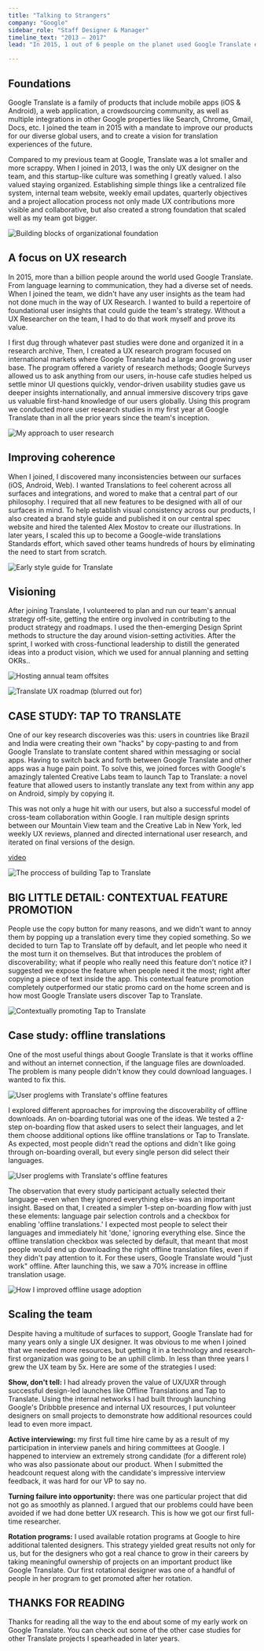 ```yaml
---
title: "Talking to Strangers"
company: "Google"
sidebar_role: "Staff Designer & Manager"
timeline_text: "2013 — 2017"
lead: "In 2015, 1 out of 6 people on the planet used Google Translate every month. My family and friends often asked me about what I did. I wrote this case study for them. It covers some of my early experiences in leading UX and managing people for Google Translate"

---
```


## Foundations

Google Translate is a family of products that include mobile apps (iOS & Android), a web application, a crowdsourcing community, as well as multiple integrations in other Google properties like Search, Chrome, Gmail, Docs, etc. I joined the team in 2015 with a mandate to improve our products for our diverse global users, and to create a  vision for translation experiences of the future.

Compared to my previous team at Google, Translate was a lot smaller and more scrappy. When I joined in 2013, I was the only UX designer on the team, and this startup-like culture was something I greatly valued. I also valued staying organized. Establishing simple things like a centralized file system, internal team website, weekly email updates, quarterly objectives and a project allocation process not only made UX contributions more visible and collaborative, but also created a strong foundation that scaled well as my team got bigger.

<!-- type: image-full-width -->
![Building blocks of organizational foundation](/images/talking-to-strangers/foundations.webp)

## A focus on UX research

In 2015, more than a billion people around the world used Google Translate. From language learning to communication, they had a diverse set of needs. When I joined the team, we didn't have any user insights as the team had not done much in the way of UX Research. I wanted to build a repertoire of foundational user insights that could guide the team's strategy. Without a UX Researcher on the team, I had to do that work myself and prove its value.

I first dug through whatever past studies were done and organized it in a research archive, Then, I created a UX research program focused on international markets where Google Translate had a large and growing user base. The program offered a variety of research methods; Google Surveys allowed us to ask anything from our users, in-house cafe studies helped us settle minor UI questions quickly, vendor-driven usability studies gave us deeper insights internationally, and annual immersive discovery trips gave us valuable first-hand knowledge of our users globally. Using this program we conducted more user research studies in my first year at Google Translate than in all the prior years since the team's inception.

<!-- type: image-full-width -->
![My approach to user research](/images/talking-to-strangers/uxr.webp)

## Improving coherence

When I joined, I discovered many inconsistencies between our surfaces (iOS, Android, Web). I wanted Translations to feel coherent across all surfaces and integrations, and wored to make that a central part of our philosophy. I required that all new features to be designed with all of our surfaces in mind. To help establish visual consistency across our products, I also created a brand style guide and published it on our central spec website and hired the talented Alex Mostov to create our illustrations. In later years, I scaled this up to become a Google-wide translations Standards effort, which saved other teams hundreds of hours by eliminating the need to start from scratch.

<!-- type: image-full-width -->
![Early style guide for Translate](/images/talking-to-strangers/designsystem.webp)

## Visioning

After joining Translate, I volunteered to plan and run our team's annual strategy off-site, getting the entire org involved in contributing to the product strategy and roadmaps. I used the then-emerging Design Sprint methods to structure the day around vision-setting activities. After the sprint, I worked with cross-functional leadership to distill the generated ideas into a product vision, which we used for annual planning and setting OKRs..

<!-- type: image-full-width -->
![Hosting annual team offsites](/images/talking-to-strangers/offsite.webp)

<!-- type: image-full-width -->
![Translate UX roadmap (blurred out for)](/images/talking-to-strangers/roadmap.webp)


## CASE STUDY: TAP TO TRANSLATE

One of our key research discoveries was this: users in countries like Brazil and India were creating their own "hacks" by copy-pasting to and from Google Translate to translate content shared within messaging or social apps. Having to switch back and forth between Google Translate and other apps was a huge pain point. To solve this, we joined forces with Google's amazingly talented Creative Labs team to launch Tap to Translate: a novel feature that allowed users to instantly translate any text from within any app on Android, simply by copying it.


This was not only a huge hit with our users, but also a successful model of cross-team collaboration within Google. I ran multiple design sprints between our Mountain View team and the Creative Lab in New York, led weekly UX reviews, planned and directed international user research, and iterated on final versions of the design.

<!-- type: video -->
[video](/videos/compressed/tap-to-translate.mp4)

<!-- type: image-full-width -->
![The proccess of building Tap to Translate](/images/talking-to-strangers/t2t-process.webp)

## BIG LITTLE DETAIL: CONTEXTUAL FEATURE PROMOTION

People use the copy button for many reasons, and we didn't want to annoy them by popping up a translation every time they copied something. So we decided to turn Tap to Translate off by default, and let people who need it the most turn it on themselves. But that introduces the problem of discoverability; what if people who really need this feature don't notice it? I suggested we expose the feature when people need it the most; right after copying a piece of text inside the app. This contextual feature promotion completely outperformed our static promo card on the home screen and is how most Google Translate users discover Tap to Translate. 

<!-- type: image-full-width -->
![Contextually promoting Tap to Translate](/images/talking-to-strangers/contextual-promo.webp)

## Case study: offline translations

One of the most useful things about Google Translate is that it works offline and without an internet connection, if the language files are downloaded. The problem is many people didn't know they could download languages. I wanted to fix this.

<!-- type: image-full-width -->
![User proglems with Translate's offline features](/images/talking-to-strangers/offline-problems.webp)

I explored different approaches for improving the discoverability of offline downloads. An on-boarding tutorial was one of the ideas. We tested a 2-step on-boarding flow that asked users to select their languages, and let them choose additional options like offline translations or Tap to Translate. As expected, most people didn't read the options and didn't like going through on-boarding overall, but every single person did select their languages.

<!-- type: image-full-width -->
![User proglems with Translate's offline features](/images/talking-to-strangers/what-we-tested.webp)

The observation that every study participant actually selected their language –even when they ignored everything else– was an important insight. Based on that, I created a simpler 1-step on-boarding flow with just these elements: language pair selection controls and a checkbox for enabling 'offline translations.' I expected most people to select their languages and immediately hit 'done,' ignoring everything else. Since the offline translation checkbox was selected by default, that meant that most people would end up downloading the right offline translation files, even if they didn't pay attention to it. For these users, Google Translate would "just work" offline. After launching this, we saw a 70% increase in offline translation usage.

<!-- type: image-full-width -->
![How I improved offline usage adoption](/images/talking-to-strangers/offline-stats.webp)

## Scaling the team

Despite having a multitude of surfaces to support, Google Translate had for many years only a single UX designer. It was obvious to me when I joined that we needed more resources, but getting it in a technology and research-first organization was going to be an uphill climb. In less than three years I grew the UX team by 5x. Here are some of the strategies I used:


**Show, don't tell:** I had already proven the value of UX/UXR through successful design-led launches like Offline Translations and Tap to Translate. Using the internal networks I had built through launching Google's Dribbble presence and internal UX resources, I put volunteer designers on small projects to demonstrate how additional resources could lead to even more impact.


**Active interviewing:** my first full time hire came by as a result of my participation in interview panels and hiring committees at Google. I happened to interview an extremely strong candidate (for a different role) who was also passionate about our product. When I submitted the headcount request along with the candidate's impressive interview feedback, it was hard for our VP to say no.


**Turning failure into opportunity:** there was one particular project that did not go as smoothly as planned. I argued that our problems could have been avoided if we had done better UX research. This is how we got our first full-time researcher.


**Rotation programs:** I used available rotation programs at Google to hire additional talented designers. This strategy yielded great results not only for us, but for the designers who got a real chance to grow in their careers by taking meaningful ownership of projects on an important product like Google Translate. Our first rotational designer was one of a handful of people in her program to get promoted after her rotation.

## THANKS FOR READING

Thanks for reading all the way to the end about some of my early work on Google Translate. You can check out some of the other case studies for other Translate projects I spearheaded in later years.


